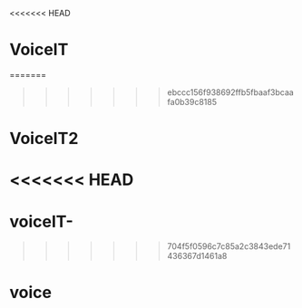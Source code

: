 <<<<<<< HEAD
# VoiceIT
=======
>>>>>>> ebccc156f938692ffb5fbaaf3bcaafa0b39c8185
# VoiceIT2
<<<<<<< HEAD
=======
# voiceIT-
>>>>>>> 704f5f0596c7c85a2c3843ede71436367d1461a8
# voice
